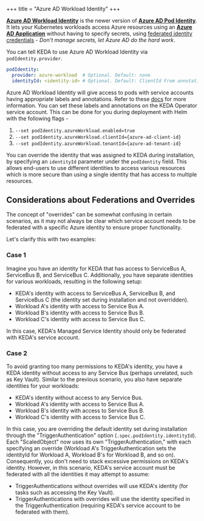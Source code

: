 +++
title = "Azure AD Workload Identity"
+++

[**Azure AD Workload Identity**](https://github.com/Azure/azure-workload-identity) is the newer version of [**Azure AD Pod Identity**](https://github.com/Azure/aad-pod-identity). It lets your Kubernetes workloads access Azure resources using an
[**Azure AD Application**](https://docs.microsoft.com/en-us/azure/active-directory/develop/app-objects-and-service-principals)
without having to specify secrets, using [federated identity credentials](https://azure.github.io/azure-workload-identity/docs/topics/federated-identity-credential.html) - *Don't manage secrets, let Azure AD do the hard work*.

You can tell KEDA to use Azure AD Workload Identity via `podIdentity.provider`.

```yaml
podIdentity:
  provider: azure-workload  # Optional. Default: none
  identityId: <identity-id> # Optional. Default: ClientId From annotation on service-account.
```

Azure AD Workload Identity will give access to pods with service accounts having appropriate labels and annotations. Refer
to these [docs](https://azure.github.io/azure-workload-identity/docs/topics/service-account-labels-and-annotations.html) for more information. You can set these labels and annotations on the KEDA Operator service account. This can be done for you during deployment with Helm with the
following flags -

1. `--set podIdentity.azureWorkload.enabled=true`
2. `--set podIdentity.azureWorkload.clientId={azure-ad-client-id}`
3. `--set podIdentity.azureWorkload.tenantId={azure-ad-tenant-id}`

You can override the identity that was assigned to KEDA during installation, by specifying an `identityId` parameter under the `podIdentity` field. This allows end-users to use different identities to access various resources which is more secure than using a single identity that has access to multiple resources.

## Considerations about Federations and Overrides

The concept of "overrides" can be somewhat confusing in certain scenarios, as it may not always be clear which service account needs to be federated with a specific Azure identity to ensure proper functionality.

Let's clarify this with two examples:

### Case 1

Imagine you have an identity for KEDA that has access to ServiceBus A, ServiceBus B, and ServiceBus C. Additionally, you have separate identities for various workloads, resulting in the following setup:

- KEDA's identity with access to ServiceBus A, ServiceBus B, and ServiceBus C (the identity set during installation and not overridden).
- Workload A's identity with access to Service Bus A.
- Workload B's identity with access to Service Bus B.
- Workload C's identity with access to Service Bus C.

In this case, KEDA's Managed Service Identity should only be federated with KEDA's service account.

### Case 2

To avoid granting too many permissions to KEDA's identity, you have a KEDA identity without access to any Service Bus (perhaps unrelated, such as Key Vault). Similar to the previous scenario, you also have separate identities for your workloads:

- KEDA's identity without access to any Service Bus.
- Workload A's identity with access to Service Bus A.
- Workload B's identity with access to Service Bus B.
- Workload C's identity with access to Service Bus C.

In this case, you are overriding the default identity set during installation through the "TriggerAuthentication" option (`.spec.podIdentity.identityId`). Each "ScaledObject" now uses its own "TriggerAuthentication," with each specifying an override (Workload A's TriggerAuthentication sets the identityId for Workload A, Workload B's for Workload B, and so on). Consequently, you don't need to stack excessive permissions on KEDA's identity. However, in this scenario, KEDA's service account must be federated with all the identities it may attempt to assume:

- TriggerAuthentications without overrides will use KEDA's identity (for tasks such as accessing the Key Vault).
- TriggerAuthentications with overrides will use the identity specified in the TriggerAuthentication (requiring KEDA's service account to be federated with them).
